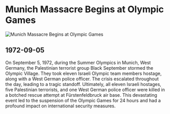 # Munich Massacre Begins at Olympic Games

![Munich Massacre Begins at Olympic Games](https://cdn.britannica.com/33/2833-050-870E332E/Member-Olympic-Village-Black-September-members-balcony-1972.jpg)

## 1972-09-05

On September 5, 1972, during the Summer Olympics in Munich, West Germany, the Palestinian terrorist group Black September stormed the Olympic Village. They took eleven Israeli Olympic team members hostage, along with a West German police officer. The crisis escalated throughout the day, leading to a tragic standoff. Ultimately, all eleven Israeli hostages, five Palestinian terrorists, and one West German police officer were killed in a botched rescue attempt at Fürstenfeldbruck air base. This devastating event led to the suspension of the Olympic Games for 24 hours and had a profound impact on international security measures.
